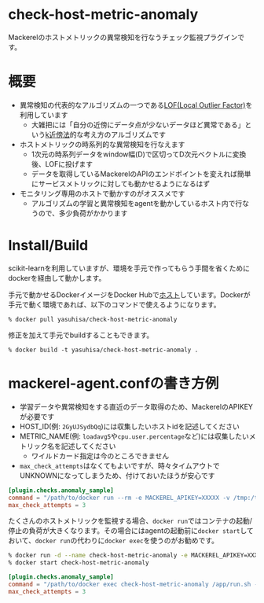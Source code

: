 # check-host-metric-anomaly
Mackerelのホストメトリックの異常検知を行なうチェック監視プラグインです。

# 概要
- 異常検知の代表的なアルゴリズムの一つである[LOF(Local Outlier Factor)](https://en.wikipedia.org/wiki/Local_outlier_factor)を利用しています
  - 大雑把には「自分の近傍にデータ点が少ないデータほど異常である」という[k近傍法](https://en.wikipedia.org/wiki/K-nearest_neighbors_algorithm)的な考え方のアルゴリズムです
- ホストメトリックの時系列的な異常検知を行なえます
  - 1次元の時系列データをwindow幅(D)で区切ってD次元ベクトルに変換後、LOFに投げます
  - データを取得しているMackerelのAPIのエンドポイントを変えれば簡単にサービスメトリックに対しても動かせるようになるはず
- モニタリング専用のホストで動かすのがオススメです
  - アルゴリズムの学習と異常検知をagentを動かしているホスト内で行なうので、多少負荷がかかります

# Install/Build
scikit-learnを利用していますが、環境を手元で作ってもらう手間を省くためにdockerを経由して動かします。

手元で動かせるDockerイメージをDocker Hubで[ホスト](https://hub.docker.com/r/yasuhisa/check-host-metric-anomaly/)しています。Dockerが手元で動く環境であれば、以下のコマンドで使えるようになります。

```
% docker pull yasuhisa/check-host-metric-anomaly
```

修正を加えて手元でbuildすることもできます。

```
% docker build -t yasuhisa/check-host-metric-anomaly .
```

# mackerel-agent.confの書き方例
- 学習データや異常検知をする直近のデータ取得のため、MackerelのAPIKEYが必要です
- HOST_ID(例: `2GyUJSydbQq`)には収集したいホストidを記述してください
- METRIC_NAME(例: `loadavg5`や`cpu.user.percentage`など)には収集したいメトリック名を記述してください
  - ワイルドカード指定は今のところできません
- `max_check_attempts`はなくてもよいですが、時々タイムアウトでUNKNOWNになってしまうため、付けておいたほうが安心です

```conf
[plugin.checks.anomaly_sample]
command = "/path/to/docker run --rm -e MACKEREL_APIKEY=XXXXX -v /tmp:/tmp yasuhisa/check-host-metric-anomaly /app/run.sh --host-id HOST_ID --metric-name METRIC_NAME"
max_check_attempts = 3
```

たくさんのホストメトリックを監視する場合、`docker run`ではコンテナの起動/停止の負荷が大きくなります。その場合にはagentの起動前に`docker start`しておいて、`docker run`の代わりに`docker exec`を使うのがお勧めです。

```sh
% docker run -d --name check-host-metric-anomaly -e MACKEREL_APIKEY=XXXXX -v /tmp:/tmp yasuhisa/check-host-metric-anomaly init
% docker start check-host-metric-anomaly
```

```conf
[plugin.checks.anomaly_sample]
command = "/path/to/docker exec check-host-metric-anomaly /app/run.sh --host-id HOST_ID --metric-name METRIC_NAME"
max_check_attempts = 3
```

